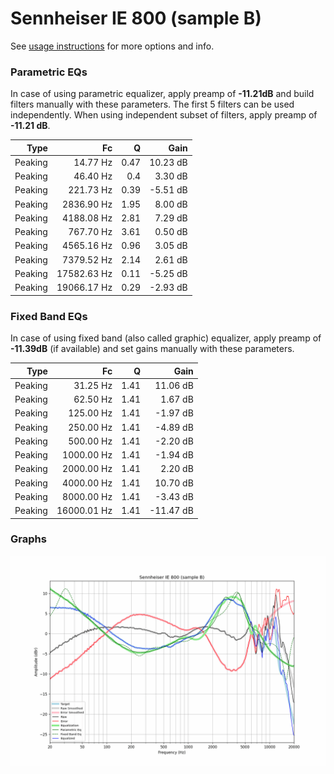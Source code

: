 # Sennheiser IE 800 (sample B)
See [usage instructions](https://github.com/jaakkopasanen/AutoEq#usage) for more options and info.

### Parametric EQs
In case of using parametric equalizer, apply preamp of **-11.21dB** and build filters manually
with these parameters. The first 5 filters can be used independently.
When using independent subset of filters, apply preamp of **-11.21 dB**.

| Type    | Fc          |    Q | Gain     |
|--------:|------------:|-----:|---------:|
| Peaking | 14.77 Hz    | 0.47 | 10.23 dB |
| Peaking | 46.40 Hz    | 0.4  | 3.30 dB  |
| Peaking | 221.73 Hz   | 0.39 | -5.51 dB |
| Peaking | 2836.90 Hz  | 1.95 | 8.00 dB  |
| Peaking | 4188.08 Hz  | 2.81 | 7.29 dB  |
| Peaking | 767.70 Hz   | 3.61 | 0.50 dB  |
| Peaking | 4565.16 Hz  | 0.96 | 3.05 dB  |
| Peaking | 7379.52 Hz  | 2.14 | 2.61 dB  |
| Peaking | 17582.63 Hz | 0.11 | -5.25 dB |
| Peaking | 19066.17 Hz | 0.29 | -2.93 dB |

### Fixed Band EQs
In case of using fixed band (also called graphic) equalizer, apply preamp of **-11.39dB**
(if available) and set gains manually with these parameters.

| Type    | Fc          |    Q | Gain      |
|--------:|------------:|-----:|----------:|
| Peaking | 31.25 Hz    | 1.41 | 11.06 dB  |
| Peaking | 62.50 Hz    | 1.41 | 1.67 dB   |
| Peaking | 125.00 Hz   | 1.41 | -1.97 dB  |
| Peaking | 250.00 Hz   | 1.41 | -4.89 dB  |
| Peaking | 500.00 Hz   | 1.41 | -2.20 dB  |
| Peaking | 1000.00 Hz  | 1.41 | -1.94 dB  |
| Peaking | 2000.00 Hz  | 1.41 | 2.20 dB   |
| Peaking | 4000.00 Hz  | 1.41 | 10.70 dB  |
| Peaking | 8000.00 Hz  | 1.41 | -3.43 dB  |
| Peaking | 16000.01 Hz | 1.41 | -11.47 dB |

### Graphs
![](./Sennheiser%20IE%20800%20(sample%20B).png)